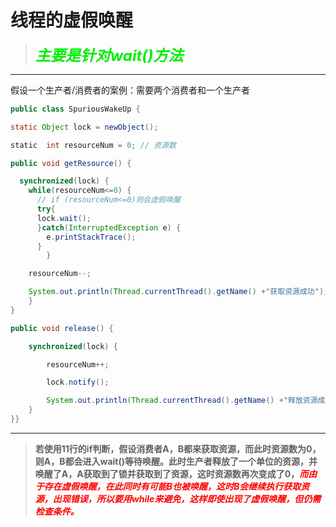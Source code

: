 # 线程的虚假唤醒

> <font color='gree' size=5>***主要是针对wait()方法***</font>

------



假设一个生产者/消费者的案例：需要两个消费者和一个生产者

```java
public class SpuriousWakeUp {

static Object lock = newObject();

static  int resourceNum = 0; // 资源数

public void getResource() {

  synchronized(lock) {
    while(resourceNum<=0) {
      // if (resourceNum<=0)则会虚假唤醒
      try{
      lock.wait();
      }catch(InterruptedException e) {
        e.printStackTrace();
      }
		}

	resourceNum--;

	System.out.println(Thread.currentThread().getName() +"获取资源成功");
	}
}

public void release() {

	synchronized(lock) {

		resourceNum++;

		lock.notify();

		System.out.println(Thread.currentThread().getName() +"释放资源成功");
	}
}}
```

------

> **若使用11行的if判断，假设消费者A，B都来获取资源，而此时资源数为0，则A，B都会进入wait()等待唤醒。此时生产者释放了一个单位的资源，并唤醒了A，A获取到了锁并获取到了资源，这时资源数再次变成了0，<font color='red'>*而由于存在虚假唤醒，在此同时有可能B也被唤醒，这时B会继续执行获取资源，出现错误，所以要用while来避免，这样即使出现了虚假唤醒，但仍需检查条件。*</font>**


